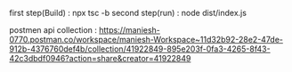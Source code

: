 first step(Build) : npx tsc -b
second step(run) : node dist/index.js


postmen api collection : https://maniesh-0770.postman.co/workspace/maniesh-Workspace~11d32b92-28e2-47de-912b-4376760def4b/collection/41922849-895e203f-0fa3-4265-8f43-42c3dbdf0946?action=share&creator=41922849
